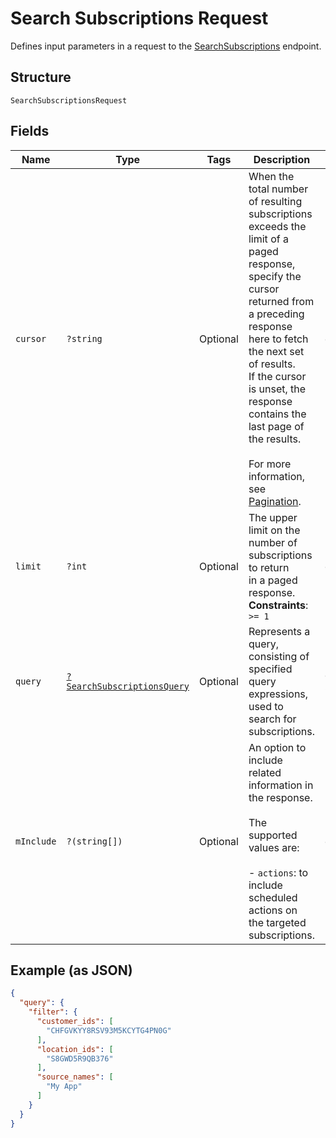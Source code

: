 
# Search Subscriptions Request

Defines input parameters in a request to the
[SearchSubscriptions](../../doc/apis/subscriptions.md#search-subscriptions) endpoint.

## Structure

`SearchSubscriptionsRequest`

## Fields

| Name | Type | Tags | Description | Getter | Setter |
|  --- | --- | --- | --- | --- | --- |
| `cursor` | `?string` | Optional | When the total number of resulting subscriptions exceeds the limit of a paged response,<br>specify the cursor returned from a preceding response here to fetch the next set of results.<br>If the cursor is unset, the response contains the last page of the results.<br><br>For more information, see [Pagination](https://developer.squareup.com/docs/working-with-apis/pagination). | getCursor(): ?string | setCursor(?string cursor): void |
| `limit` | `?int` | Optional | The upper limit on the number of subscriptions to return<br>in a paged response.<br>**Constraints**: `>= 1` | getLimit(): ?int | setLimit(?int limit): void |
| `query` | [`?SearchSubscriptionsQuery`](../../doc/models/search-subscriptions-query.md) | Optional | Represents a query, consisting of specified query expressions, used to search for subscriptions. | getQuery(): ?SearchSubscriptionsQuery | setQuery(?SearchSubscriptionsQuery query): void |
| `mInclude` | `?(string[])` | Optional | An option to include related information in the response.<br><br>The supported values are:<br><br>- `actions`: to include scheduled actions on the targeted subscriptions. | getMInclude(): ?array | setMInclude(?array mInclude): void |

## Example (as JSON)

```json
{
  "query": {
    "filter": {
      "customer_ids": [
        "CHFGVKYY8RSV93M5KCYTG4PN0G"
      ],
      "location_ids": [
        "S8GWD5R9QB376"
      ],
      "source_names": [
        "My App"
      ]
    }
  }
}
```

